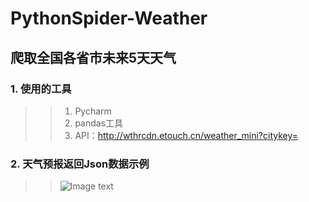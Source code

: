# PythonSpider-Weather
## 爬取全国各省市未来5天天气
### 1. 使用的工具
>>1. Pycharm  
>>2. pandas工具
>>3. API：http://wthrcdn.etouch.cn/weather_mini?citykey=   
### 2. 天气预报返回Json数据示例
>>![Image text](https://github.com/ChenchenJT/PythonSpider-Weather/blob/master/JsonWeather.png)  
  
